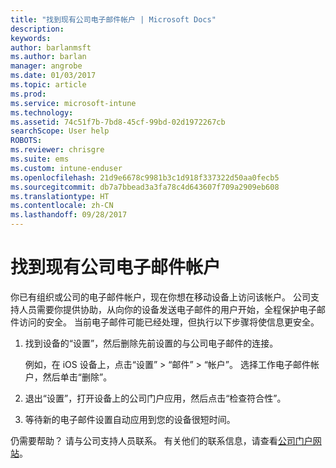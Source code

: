 ```yaml
---
title: "找到现有公司电子邮件帐户 | Microsoft Docs"
description: 
keywords: 
author: barlanmsft
ms.author: barlan
manager: angrobe
ms.date: 01/03/2017
ms.topic: article
ms.prod: 
ms.service: microsoft-intune
ms.technology: 
ms.assetid: 74c51f7b-7bd8-45cf-99bd-02d1972267cb
searchScope: User help
ROBOTS: 
ms.reviewer: chrisgre
ms.suite: ems
ms.custom: intune-enduser
ms.openlocfilehash: 21d9e6678c9981b3c1d918f337322d50aa0fecb5
ms.sourcegitcommit: db7a7bbead3a3fa78c4d643607f709a2909eb608
ms.translationtype: HT
ms.contentlocale: zh-CN
ms.lasthandoff: 09/28/2017
---
```

# <a name="an-existing-company-email-account-was-found"></a>找到现有公司电子邮件帐户

你已有组织或公司的电子邮件帐户，现在你想在移动设备上访问该帐户。 公司支持人员需要你提供协助，从向你的设备发送电子邮件的用户开始，全程保护电子邮件访问的安全。 当前电子邮件可能已经处理，但执行以下步骤将使信息更安全。

1.  找到设备的“设置”，然后删除先前设置的与公司电子邮件的连接。

    例如，在 iOS 设备上，点击“设置” > “邮件” > “帐户”。 选择工作电子邮件帐户，然后单击“删除”。

2.  退出“设置”，打开设备上的公司门户应用，然后点击“检查符合性”。

3.  等待新的电子邮件设置自动应用到您的设备很短时间。

仍需要帮助？ 请与公司支持人员联系。 有关他们的联系信息，请查看[公司门户网站](https://portal.manage.microsoft.com)。
